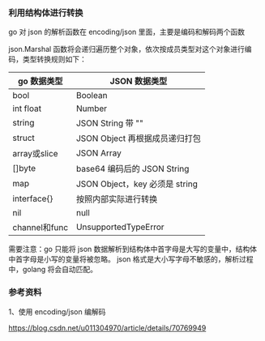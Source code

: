 ### 利用结构体进行转换

go 对 json 的解析函数在 encoding/json 里面，主要是编码和解码两个函数

json.Marshal 函数将会递归遍历整个对象，依次按成员类型对这个对象进行编码，类型转换规则如下：

go 数据类型 | JSON 数据类型
---|---
bool | Boolean
int float | Number
string | JSON String 带 ""
struct | JSON Object 再根据成员递归打包
array或slice | JSON Array
[]byte | base64 编码后的 JSON String
map | JSON Object，key 必须是 string
interface{} | 按照内部实际进行转换
nil | null
channel和func | UnsupportedTypeError

 需要注意：go 只能将 json 数据解析到结构体中首字母是大写的变量中，结构体中首字母是小写的变量将被忽略。
 json 格式是大小写字母不敏感的，解析过程中，golang 将会自动匹配。
 
 
 ### 参考资料
 1、使用 encoding/json 编解码
 
 https://blog.csdn.net/u011304970/article/details/70769949
 
